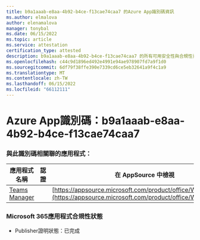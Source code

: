 ```yaml
---
title: b9a1aaab-e8aa-4b92-b4ce-f13cae74caa7 的Azure App識別碼資訊
ms.author: elmalova
author: elenamalova
manager: tonybal
ms.date: 06/15/2022
ms.topic: article
ms.service: attestation
certification_type: attested
description: b9a1aaab-e8aa-4b92-b4ce-f13cae74caa7 的所有可用安全性與合規性資訊。
ms.openlocfilehash: c44c9d1896ed492e4991e94ae978907fd7a9f1d0
ms.sourcegitcommit: 6df79f38ffe390e7339cd6ce5eb32641a9f4c1a9
ms.translationtype: MT
ms.contentlocale: zh-TW
ms.lasthandoff: 06/15/2022
ms.locfileid: "66112111"
---
```

# <a name="azure-app-id-b9a1aaab-e8aa-4b92-b4ce-f13cae74caa7"></a>Azure App識別碼：b9a1aaab-e8aa-4b92-b4ce-f13cae74caa7


### <a name="apps-associated-with-this-id"></a>與此識別碼相關聯的應用程式：
| **應用程式名稱** | **認證** | **在 AppSource 中檢視** |
|--------------|---------------|-----------------------|
| [Teams Manager](../forward/WA200000764.md) |  | [https://appsource.microsoft.com/product/office/WA200000764](https://appsource.microsoft.com/product/office/WA200000764) |

### <a name="microsoft-365-app-compliance-status"></a>Microsoft 365應用程式合規性狀態
- Publisher證明狀態：已完成
